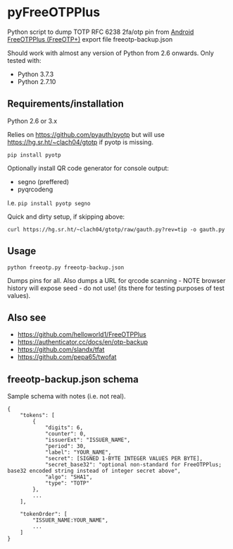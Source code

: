 # pyFreeOTPPlus

Python script to dump TOTP RFC 6238 2fa/otp pin from [Android FreeOTPPlus (FreeOTP+)](https://github.com/helloworld1/FreeOTPPlus) export file freeotp-backup.json

Should work with almost any version of Python from 2.6 onwards.
Only tested with:

  * Python 3.7.3
  * Python 2.7.10


## Requirements/installation

Python 2.6 or 3.x

Relies on https://github.com/pyauth/pyotp but will use https://hg.sr.ht/~clach04/gtotp if pyotp is missing.

    pip install pyotp

Optionally install QR code generator for console output:

  * segno (preffered)
  * pyqrcodeng

I.e. `pip install pyotp segno`

Quick and dirty setup, if skipping above:

    curl https://hg.sr.ht/~clach04/gtotp/raw/gauth.py?rev=tip -o gauth.py

## Usage

    python freeotp.py freeotp-backup.json

Dumps pins for all.
Also dumps a URL for qrcode scanning - NOTE browser history will expose seed - do not use!
(its there for testing purposes of test values).

## Also see

  * https://github.com/helloworld1/FreeOTPPlus
  * https://authenticator.cc/docs/en/otp-backup
  * https://github.com/slandx/tfat
  * https://github.com/pepa65/twofat


## freeotp-backup.json schema

Sample schema with notes (i.e. not real).

    {
        "tokens": [
            {
                "digits": 6,
                "counter": 0,
                "issuerExt": "ISSUER_NAME",
                "period": 30,
                "label": "YOUR_NAME",
                "secret": [SIGNED 1-BYTE INTEGER VALUES PER BYTE],
                "secret_base32": "optional non-standard for FreeOTPPlus; base32 encoded string instead of integer secret above",
                "algo": "SHA1",
                "type": "TOTP"
            },
            ...
        ],

        "tokenOrder": [
            "ISSUER_NAME:YOUR_NAME",
            ...
        ]
    }
